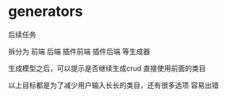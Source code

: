 # generators

后续任务

拆分为 前端 后端 插件前端 插件后端 等生成器

生成模型之后，可以提示是否继续生成crud 直接使用前面的类目

以上目标都是为了减少用户输入长长的类目，还有很多选项 容易出错